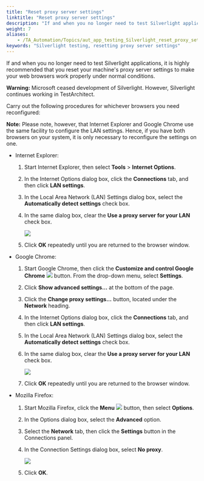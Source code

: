 ```yaml
--- 
title: "Reset proxy server settings"
linktitle: "Reset proxy server settings"
description: "If and when you no longer need to test Silverlight applications, it is highly recommended that you reset your machine's proxy server settings to make your web browsers work properly under normal conditions."
weight: 7
aliases: 
    - /TA_Automation/Topics/aut_app_testing_Silverlight_reset_proxy_settings.html
keywords: "Silverlight testing, resetting proxy server settings"
---
```


If and when you no longer need to test Silverlight applications, it is highly recommended that you reset your machine's proxy server settings to make your web browsers work properly under normal conditions.

**Warning:** Microsoft ceased development of Silverlight. However, Silverlight continues working in TestArchitect.

Carry out the following procedures for whichever browsers you need reconfigured:

**Note:** Please note, however, that Internet Explorer and Google Chrome use the same facility to configure the LAN settings. Hence, if you have both browsers on your system, it is only necessary to reconfigure the settings on one.

-   Internet Explorer:

    1.  Start Internet Explorer, then select **Tools** \> **Internet Options**.

    2.  In the Internet Options dialog box, click the **Connections** tab, and then click **LAN settings**.

    3.  In the Local Area Network \(LAN\) Settings dialog box, select the **Automatically detect settings** check box.

    4.  In the same dialog box, clear the **Use a proxy server for your LAN** check box.

        ![](/images/TA_Automation/Images/IE_reset_proxy_settings.png)

    5.  Click **OK** repeatedly until you are returned to the browser window.

-   Google Chrome:

    1.  Start Google Chrome, then click the **Customize and control Google Chrome** ![](/images/TA_Automation/Images/Chrome_btn.png) button. From the drop-down menu, select **Settings**.

    2.  Click **Show advanced settings…** at the bottom of the page.

    3.  Click the **Change proxy settings...** button, located under the **Network** heading.

    4.  In the Internet Options dialog box, click the **Connections** tab, and then click **LAN settings**.

    5.  In the Local Area Network \(LAN\) Settings dialog box, select the **Automatically detect settings** check box.

    6.  In the same dialog box, clear the **Use a proxy server for your LAN** check box.

        ![](/images/TA_Automation/Images/IE_reset_proxy_settings.png)

    7.  Click **OK** repeatedly until you are returned to the browser window.

-   Mozilla Firefox:

    1.  Start Mozilla Firefox, click the **Menu** ![](/images/TA_Automation/Images/btn.Firefox_Australis.menu.png) button, then select **Options**.

    2.  In the Options dialog box, select the **Advanced** option.

    3.  Select the **Network** tab, then click the **Settings** button in the Connections panel.

    4.  In the Connection Settings dialog box, select **No proxy**.

        ![](/images/TA_Automation/Images/FF_reset_proxy_settings.png)

    5.  Click **OK**.




